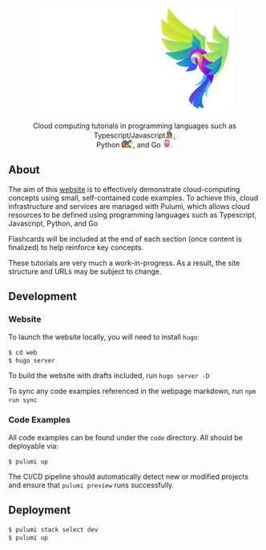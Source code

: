 <p align="center">
  <a href="https://www.techsquawks.com/"><img alt="Tech Squawks" src="./images/logo.svg"></a>
</p>

<p align="center">
Cloud computing tutorials in programming languages such as Typescript/Javascript<img   height="16" alt="Tech Squawks" src="./images/nodeparrot.gif">,<br/>Python <img  height="16" alt="Tech Squawks" src="./images/pythonparrot.gif">, and Go <img  height="16" alt="Tech .Squawks" src="./images/partygopher.gif">.
</p>

## About

The aim of this [website](https://www.techsquawks.com/) is to effectively demonstrate cloud-computing concepts using small, self-contained code examples. To achieve this, 
cloud infrastructure and services are managed with Pulumi, which allows cloud resources to be defined using programming languages such as Typescript, Javascript, Python, and Go 

Flashcards will be included at the end of each section (once content is finalized) to help reinforce key concepts.

These tutorials are very much a work-in-progress. As a result, the site structure and URLs may be subject to change. 

## Development

### Website

To launch the website locally, you will need to install `hugo`:

```
$ cd web
$ hugo server
```

To build the website with drafts included, run `hugo server -D`

To sync any code examples referenced in the webpage markdown, run `npm run sync`

### Code Examples

All code examples can be found under the `code` directory. All should be 
deployable via:

```
$ pulumi up
```

The CI/CD pipeline should automatically detect new or modified projects and
ensure that `pulumi preview` runs successfully.

## Deployment

```
$ pulumi stack select dev
$ pulumi up
```
